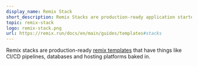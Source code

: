 ```yaml
---
display_name: Remix Stack
short_description: Remix Stacks are production-ready application starters from the https://remix.run team and community.
topic: remix-stack
logo: remix-stack.png
url: https://remix.run/docs/en/main/guides/templates#stacks
---
```


Remix stacks are production-ready [remix templates](https://remix.run/docs/en/main/guides/templates) that have things like CI/CD pipelines, databases and hosting platforms baked in.

